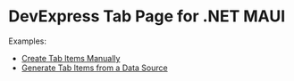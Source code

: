 # DevExpress Tab Page for .NET MAUI

Examples:

- [Create Tab Items Manually](./CS/CreateTabItemsManually)  
- [Generate Tab Items from a Data Source](./CS/GenerateTabItemsFromDataSource)  
